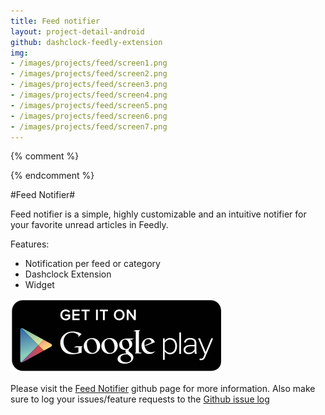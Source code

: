 ```yaml
---
title: Feed notifier
layout: project-detail-android
github: dashclock-feedly-extension
img:
- /images/projects/feed/screen1.png
- /images/projects/feed/screen2.png
- /images/projects/feed/screen3.png
- /images/projects/feed/screen4.png
- /images/projects/feed/screen5.png
- /images/projects/feed/screen6.png
- /images/projects/feed/screen7.png
---
```


{% comment %} 
<!--
{% if site.generate_projects == true %}
{% octokit_readme dashclock-feedly-extension%}
{% endif %}
-->
{% endcomment %}


#Feed Notifier#

[](!https://raw.githubusercontent.com/madhur/dashclock-feedly-extension/develop/res/drawable-xhdpi/ic_launcher.png)

Feed notifier is a simple, highly customizable and an intuitive notifier for your favorite unread articles in Feedly.



Features:

* Notification per feed or category
* Dashclock Extension
* Widget


<a href="https://play.google.com/store/apps/details?id=in.co.madhur.dashclockfeedlyextension">
  <img alt="Get it on Google Play"
       src="/images/Get_it_on_Google_play.svg" />
</a>

	 
Please visit the [Feed Notifier](https://github.com/madhur/dashclock-feedly-extension) github page for more information. Also make sure to log your issues/feature requests to the [Github issue log](https://github.com/madhur/dashclock-feedly-extension/issues?state=open)
